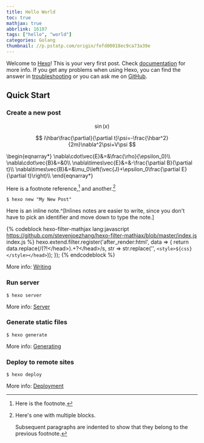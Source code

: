 ```yaml
---
title: Hello World
toc: true
mathjax: true
abbrlink: 16107
tags: ["hello", "world"]
categories: Golang
thumbnail: //p.pstatp.com/origin/fefd00018ec9ca73a39e
---
```

Welcome to [Hexo](https://hexo.io/)! This is your very first post. Check [documentation](https://hexo.io/docs/) for more info. If you get any problems when using Hexo, you can find the answer in [troubleshooting](https://hexo.io/docs/troubleshooting.html) or you can ask me on [GitHub](https://github.com/hexojs/hexo/issues).

<!--more-->

## Quick Start

### Create a new post

$$
\sin \left(x\right)
$$

$$
i\hbar\frac{\partial}{\partial t}\psi=-\frac{\hbar^2}{2m}\nabla^2\psi+V\psi
$$

\begin{eqnarray\*}
\nabla\cdot\vec{E}&=&\frac{\rho}{\epsilon_0}\\\\
\nabla\cdot\vec{B}&=&0\\\\
\nabla\times\vec{E}&=&-\frac{\partial B}{\partial t}\\\\
\nabla\times\vec{B}&=&\mu_0\left(\vec{J}+\epsilon_0\frac{\partial E}{\partial t}\right)\\\\
\end{eqnarray\*}

Here is a footnote reference,[^1] and another.[^longnote]

[^1]: Here is the footnote.

[^longnote]: Here's one with multiple blocks.

    Subsequent paragraphs are indented to show that they
belong to the previous footnote.

``` console
$ hexo new "My New Post"
```

Here is an inline note.^[Inlines notes are easier to write, since you don't have to pick an identifier and move down to type the note.]

{% codeblock hexo-filter-mathjax lang:javascript https://github.com/stevenjoezhang/hexo-filter-mathjax/blob/master/index.js index.js %}
hexo.extend.filter.register('after_render:html', data => {
  return data.replace(/<head>(?!<\/head>).+?<\/head>/s, str => str.replace('</head>', `<style>${css}</style></head>`));
});
{% endcodeblock %}

More info: [Writing](https://hexo.io/docs/writing.html)

### Run server

``` console
$ hexo server
```

More info: [Server](https://hexo.io/docs/server.html)

### Generate static files

``` console
$ hexo generate
```

More info: [Generating](https://hexo.io/docs/generating.html)

### Deploy to remote sites

``` console
$ hexo deploy
```

More info: [Deployment](https://hexo.io/docs/one-command-deployment.html)
